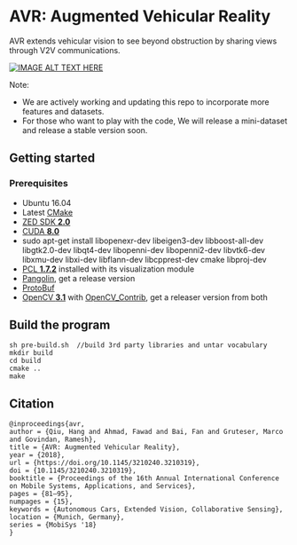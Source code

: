 # AVR: Augmented Vehicular Reality

AVR extends vehicular vision to see beyond obstruction by sharing views through V2V communications.

[![IMAGE ALT TEXT HERE](https://img.youtube.com/vi/9rOtH3hDcw8/0.jpg)](https://www.youtube.com/watch?v=9rOtH3hDcw8)


Note: 
- We are actively working and updating this repo to incorporate more features and datasets.
- For those who want to play with the code, We will release a mini-dataset and release a stable version soon.


## Getting started

### Prerequisites

- Ubuntu 16.04
- Latest [CMake](https://cmake.org/download/)
- [ZED SDK **2.0**](https://www.stereolabs.com/developers/)
- [CUDA **8.0**](https://developer.nvidia.com/cuda-downloads)
- sudo apt-get install libopenexr-dev libeigen3-dev libboost-all-dev libgtk2.0-dev libqt4-dev libopenni-dev libopenni2-dev libvtk6-dev libxmu-dev libxi-dev libflann-dev libcpprest-dev cmake libproj-dev
- [PCL **1.7.2**](https://github.com/PointCloudLibrary/pcl) installed with its visualization module
- [Pangolin](https://github.com/stevenlovegrove/Pangolin), get a release version 
- [ProtoBuf](https://github.com/google/protobuf/blob/master/src/README.md)
- [OpenCV **3.1**](http://opencv.org/downloads.html) with [OpenCV_Contrib](https://github.com/opencv/opencv_contrib), get a releaser version from both



## Build the program

    sh pre-build.sh  //build 3rd party libraries and untar vocabulary
    mkdir build
    cd build
    cmake ..
    make
    
## Citation
```
@inproceedings{avr,
author = {Qiu, Hang and Ahmad, Fawad and Bai, Fan and Gruteser, Marco and Govindan, Ramesh},
title = {AVR: Augmented Vehicular Reality},
year = {2018},
url = {https://doi.org/10.1145/3210240.3210319},
doi = {10.1145/3210240.3210319},
booktitle = {Proceedings of the 16th Annual International Conference on Mobile Systems, Applications, and Services},
pages = {81–95},
numpages = {15},
keywords = {Autonomous Cars, Extended Vision, Collaborative Sensing},
location = {Munich, Germany},
series = {MobiSys '18}
}
```
